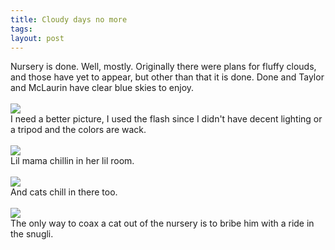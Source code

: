 ```yaml
---
title: Cloudy days no more
tags: 
layout: post
---
```

Nursery is done.  Well, mostly.  Originally there were plans for fluffy clouds, and those have yet to appear, but other than that it is done.  Done and Taylor and McLaurin have clear blue skies to enjoy.<br /><br /><img src="http://fuzzymonk.com/photos/blog/image/595/nursery02.jpg" class="picture" /><br />I need a better picture, I used the flash since I didn't have decent lighting or a tripod and the colors are wack.<br /><br /><img src="http://fuzzymonk.com/photos/blog/image/595/nursery01.jpg" class="picture" /><br />Lil mama chillin in her lil room.<br /><br /><img src="http://fuzzymonk.com/photos/blog/image/595/nursery03.jpg" class="picture" /><br />And cats chill in there too.<br /><br /><img src="http://fuzzymonk.com/photos/blog/image/595/snugli01.jpg" class="picture" /><br />The only way to coax a cat out of the nursery is to bribe him with a ride in the snugli.
